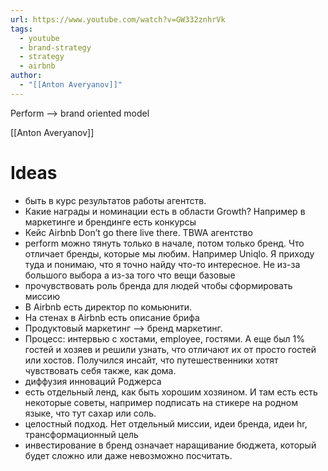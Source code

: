 ```yaml
---
url: https://www.youtube.com/watch?v=GW332znhrVk
tags:
  - youtube
  - brand-strategy
  - strategy
  - airbnb
author:
  - "[[Anton Averyanov]]"
---
```


Perform —> brand oriented model 



[[Anton Averyanov]]
# Ideas
- быть в курс результатов работы агентств. 
- Какие награды и номинации есть в области Growth? Например в маркетинге и брендинге есть конкурсы 
- Кейс Airbnb Don’t go there live there. TBWA агентство 
- perform можно тянуть только в начале, потом только бренд. Что отличает бренды, которые мы любим. Например Uniqlo. Я приходу туда и понимаю, что я точно найду что-то интересное. Не из-за большого выбора а из-за того что вещи базовые
- прочувствовать роль бренда для людей чтобы сформировать миссию 
- В Airbnb есть директор по комьюнити. 
- На стенах в Airbnb есть описание брифа 
- Продуктовый маркетинг —> бренд маркетинг. 
- Процесс: интервью с хостами, employee, гостями. А еще был 1% гостей и хозяев и решили узнать, что отличают их от просто гостей или хостов. Получился инсайт, что путешественники хотят чувствовать себя также, как дома. 
- диффузия инноваций Роджерса 
- есть отдельный ленд, как быть хорошим хозяином. И там есть есть некоторые советы, например подписать на стикере на родном языке, что тут сахар или соль. 
- целостный подход. Нет отдельный миссии, идеи бренда, идеи hr, трансформационный цель 
- инвестирование в бренд означает наращивание бюджета, который будет сложно или даже невозможно посчитать. 